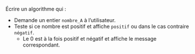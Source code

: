 Écrire un algorithme qui :

- Demande un entier ``nombre_A`` à l’utilisateur.
- Teste si ce nombre est positif et affiche ``positif`` ou dans le cas contraire `négatif`.
  - Le 0 est à la fois positif et négatif et affiche le message correspondant.